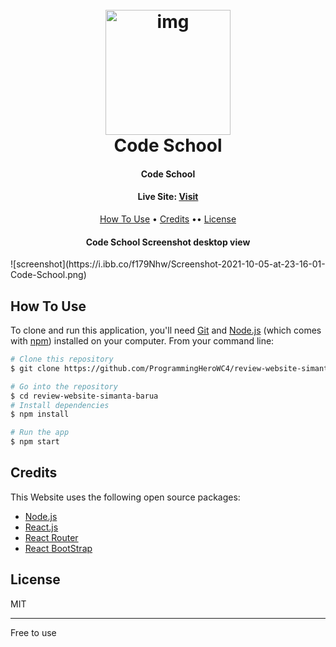 
<h1 align="center">
  <br>
  <a href="https://keen-poitras-80abc9.netlify.app/"><img src="https://keen-poitras-80abc9.netlify.app/static/media/logo.f6d613cb.png" alt="img" width="200"></a>
  <br>
  Code School
  <br>
</h1>

<h4 align="center">Code School</h4>
<h4 align="center">Live Site:  <a href="https://keen-poitras-80abc9.netlify.app/">Visit</a></h4>

<p align="center">
  <a href="#how-to-use">How To Use</a> •
  <a href="#credits">Credits</a> ••
  <a href="#license">License</a>
</p>
<h4 align="center">Code School Screenshot desktop view</h4>
![screenshot](https://i.ibb.co/f179Nhw/Screenshot-2021-10-05-at-23-16-01-Code-School.png)


## How To Use

To clone and run this application, you'll need [Git](https://git-scm.com) and [Node.js](https://nodejs.org/en/download/) (which comes with [npm](http://npmjs.com)) installed on your computer. From your command line:

```bash
# Clone this repository
$ git clone https://github.com/ProgrammingHeroWC4/review-website-simanta-barua.git

# Go into the repository
$ cd review-website-simanta-barua
# Install dependencies
$ npm install

# Run the app
$ npm start
```


## Credits

This Website uses the following open source packages:

- [Node.js](https://nodejs.org/)
- [React.js](https://reactjs.org/)
- [React Router](https://reactrouter.com/)
- [React BootStrap](https://react-bootstrap.github.io/)



## License

MIT

---
Free to use 
